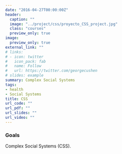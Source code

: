 ```yaml
---
date: "2016-04-27T00:00:00Z"
header:
  caption: ""
  image: "../project/css/proyecto_CSS_project.jpg"
  class: "courses"
  preview_only: true
image:
  preview_only: true
external_link: ""
# links:
# - icon: twitter
#   icon_pack: fab
#   name: Follow
#   url: https://twitter.com/georgecushen
# slides: example
summary: Complex Social Systems
tags:
- health
- Social Systems
title: CSS
url_code: ""
url_pdf: ""
url_slides: ""
url_video: ""
---
```


### Goals
Complex Social Systems (CSS).
